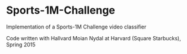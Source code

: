 # Sports-1M-Challenge
Implementation of a Sports-1M Challenge video classifier

Code written with Hallvard Moian Nydal at Harvard (Square Starbucks), Spring 2015
